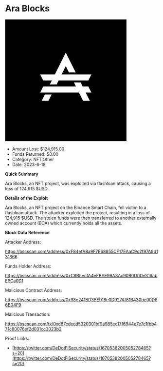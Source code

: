 # Ara Blocks
![Ara Blocks](/rektimages/Ara-Blocks.png)
- Amount Lost: $124,915.00
- Funds Returned: $0.00
- Category: NFT,Other
- Date: 2023-6-18

**Quick Summary**

Ara Blocks, an NFT project, was exploited via flashloan attack, causing a loss of 124,915 $USD.

  


 **Details of the Exploit**

Ara Blocks, an NFT project on the Binance Smart Chain, fell victim to a flashloan attack. The attacker exploited the project, resulting in a loss of 124,915 $USD. The stolen funds were then transferred to another externally owned account (EOA) which currently holds all the assets.

  


 **Block Data Reference**

Attacker Address: 

https://bscscan.com/address/0xF84efA8a9F7E68855CF17EAaC9c2f97A9d131366

  


Funds Holder Address: 

https://bscscan.com/address/0xC8B5ecfA4eFBAE96A3Ac90B0D0De316abE6Ca0D1

  


Malicious Contract Address: 

https://bscscan.com/address/0x98e241BD3BE918e0D927Af81B430be00D86B04F9

  


Malicious Transaction: 

https://bscscan.com/tx/0xd87cdecd5320301bf9a985cc17f6944e7e7c1fbb471c80076ef2d031cc3023b2


Proof Links:
- [https://twitter.com/DeDotFiSecurity/status/1670538200505278465?s=20](https://twitter.com/DeDotFiSecurity/status/1670538200505278465?s=20)


